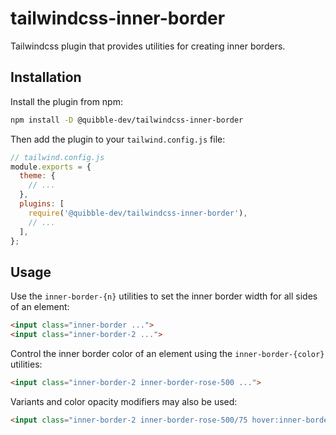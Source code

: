# tailwindcss-inner-border

Tailwindcss plugin that provides utilities for creating inner borders.

## Installation

Install the plugin from npm:

```sh
npm install -D @quibble-dev/tailwindcss-inner-border
```

Then add the plugin to your `tailwind.config.js` file:

```js
// tailwind.config.js
module.exports = {
  theme: {
    // ...
  },
  plugins: [
    require('@quibble-dev/tailwindcss-inner-border'),
    // ...
  ],
};
```

## Usage

Use the `inner-border-{n}` utilities to set the inner border width for all sides of an element:

<!-- prettier-ignore-start -->
```html
<input class="inner-border ...">
<input class="inner-border-2 ...">
```
<!-- prettier-ignore-end -->

Control the inner border color of an element using the `inner-border-{color}` utilities:

<!-- prettier-ignore-start -->
```html
<input class="inner-border-2 inner-border-rose-500 ...">
```
<!-- prettier-ignore-end -->

Variants and color opacity modifiers may also be used:

<!-- prettier-ignore-start -->
```html
<input class="inner-border-2 inner-border-rose-500/75 hover:inner-border-rose-500 ...">
```
<!-- prettier-ignore-end -->

